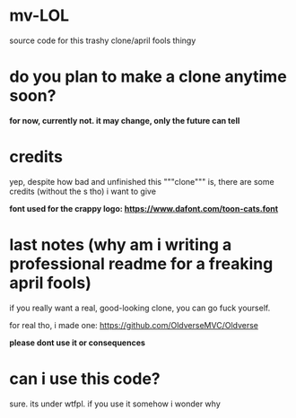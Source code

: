 # mv-LOL
source code for this trashy clone/april fools thingy
# do you plan to make a clone anytime soon?
**for now, currently not.
it may change, only the future can tell**
# credits
yep, despite how bad and unfinished this """clone""" is, there are some credits (without the s tho) i want to give

**font used for the crappy logo: https://www.dafont.com/toon-cats.font**

# last notes (why am i writing a professional readme for a freaking april fools)
if you really want a real, good-looking clone, you can go fuck yourself.

for real tho, i made one: https://github.com/OldverseMVC/Oldverse

**please dont use it or consequences**
# can i use this code?
sure. its under wtfpl. if you use it somehow i wonder why
